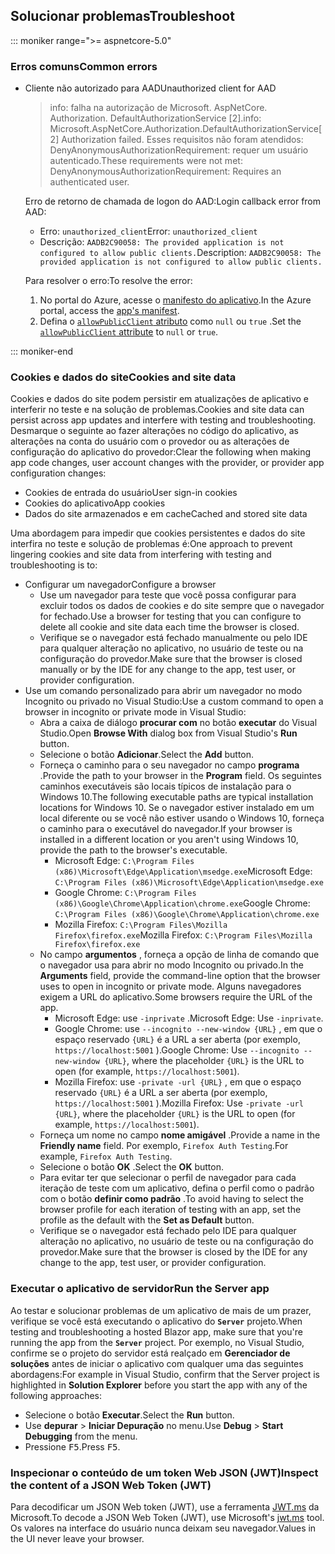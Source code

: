 ## <a name="troubleshoot"></a><span data-ttu-id="32431-101">Solucionar problemas</span><span class="sxs-lookup"><span data-stu-id="32431-101">Troubleshoot</span></span>

::: moniker range=">= aspnetcore-5.0"

### <a name="common-errors"></a><span data-ttu-id="32431-102">Erros comuns</span><span class="sxs-lookup"><span data-stu-id="32431-102">Common errors</span></span>

* <span data-ttu-id="32431-103">Cliente não autorizado para AAD</span><span class="sxs-lookup"><span data-stu-id="32431-103">Unauthorized client for AAD</span></span>

  > <span data-ttu-id="32431-104">info: falha na autorização de Microsoft. AspNetCore. Authorization. DefaultAuthorizationService [2].</span><span class="sxs-lookup"><span data-stu-id="32431-104">info: Microsoft.AspNetCore.Authorization.DefaultAuthorizationService[2] Authorization failed.</span></span> <span data-ttu-id="32431-105">Esses requisitos não foram atendidos: DenyAnonymousAuthorizationRequirement: requer um usuário autenticado.</span><span class="sxs-lookup"><span data-stu-id="32431-105">These requirements were not met: DenyAnonymousAuthorizationRequirement: Requires an authenticated user.</span></span>

  <span data-ttu-id="32431-106">Erro de retorno de chamada de logon do AAD:</span><span class="sxs-lookup"><span data-stu-id="32431-106">Login callback error from AAD:</span></span>

  * <span data-ttu-id="32431-107">Erro: `unauthorized_client`</span><span class="sxs-lookup"><span data-stu-id="32431-107">Error: `unauthorized_client`</span></span>
  * <span data-ttu-id="32431-108">Descrição: `AADB2C90058: The provided application is not configured to allow public clients.`</span><span class="sxs-lookup"><span data-stu-id="32431-108">Description: `AADB2C90058: The provided application is not configured to allow public clients.`</span></span>

  <span data-ttu-id="32431-109">Para resolver o erro:</span><span class="sxs-lookup"><span data-stu-id="32431-109">To resolve the error:</span></span>

  1. <span data-ttu-id="32431-110">No portal do Azure, acesse o [manifesto do aplicativo](/azure/active-directory/develop/reference-app-manifest).</span><span class="sxs-lookup"><span data-stu-id="32431-110">In the Azure portal, access the [app's manifest](/azure/active-directory/develop/reference-app-manifest).</span></span>
  1. <span data-ttu-id="32431-111">Defina o [ `allowPublicClient` atributo](/azure/active-directory/develop/reference-app-manifest#allowpublicclient-attribute) como `null` ou `true` .</span><span class="sxs-lookup"><span data-stu-id="32431-111">Set the [`allowPublicClient` attribute](/azure/active-directory/develop/reference-app-manifest#allowpublicclient-attribute) to `null` or `true`.</span></span>

::: moniker-end

### <a name="cookies-and-site-data"></a><span data-ttu-id="32431-112">Cookies e dados do site</span><span class="sxs-lookup"><span data-stu-id="32431-112">Cookies and site data</span></span>

<span data-ttu-id="32431-113">Cookies e dados do site podem persistir em atualizações de aplicativo e interferir no teste e na solução de problemas.</span><span class="sxs-lookup"><span data-stu-id="32431-113">Cookies and site data can persist across app updates and interfere with testing and troubleshooting.</span></span> <span data-ttu-id="32431-114">Desmarque o seguinte ao fazer alterações no código do aplicativo, as alterações na conta do usuário com o provedor ou as alterações de configuração do aplicativo do provedor:</span><span class="sxs-lookup"><span data-stu-id="32431-114">Clear the following when making app code changes, user account changes with the provider, or provider app configuration changes:</span></span>

* <span data-ttu-id="32431-115">Cookies de entrada do usuário</span><span class="sxs-lookup"><span data-stu-id="32431-115">User sign-in cookies</span></span>
* <span data-ttu-id="32431-116">Cookies do aplicativo</span><span class="sxs-lookup"><span data-stu-id="32431-116">App cookies</span></span>
* <span data-ttu-id="32431-117">Dados do site armazenados e em cache</span><span class="sxs-lookup"><span data-stu-id="32431-117">Cached and stored site data</span></span>

<span data-ttu-id="32431-118">Uma abordagem para impedir que cookies persistentes e dados do site interfira no teste e solução de problemas é:</span><span class="sxs-lookup"><span data-stu-id="32431-118">One approach to prevent lingering cookies and site data from interfering with testing and troubleshooting is to:</span></span>

* <span data-ttu-id="32431-119">Configurar um navegador</span><span class="sxs-lookup"><span data-stu-id="32431-119">Configure a browser</span></span>
  * <span data-ttu-id="32431-120">Use um navegador para teste que você possa configurar para excluir todos os dados de cookies e do site sempre que o navegador for fechado.</span><span class="sxs-lookup"><span data-stu-id="32431-120">Use a browser for testing that you can configure to delete all cookie and site data each time the browser is closed.</span></span>
  * <span data-ttu-id="32431-121">Verifique se o navegador está fechado manualmente ou pelo IDE para qualquer alteração no aplicativo, no usuário de teste ou na configuração do provedor.</span><span class="sxs-lookup"><span data-stu-id="32431-121">Make sure that the browser is closed manually or by the IDE for any change to the app, test user, or provider configuration.</span></span>
* <span data-ttu-id="32431-122">Use um comando personalizado para abrir um navegador no modo Incognito ou privado no Visual Studio:</span><span class="sxs-lookup"><span data-stu-id="32431-122">Use a custom command to open a browser in incognito or private mode in Visual Studio:</span></span>
  * <span data-ttu-id="32431-123">Abra a caixa de diálogo **procurar com** no botão **executar** do Visual Studio.</span><span class="sxs-lookup"><span data-stu-id="32431-123">Open **Browse With** dialog box from Visual Studio's **Run** button.</span></span>
  * <span data-ttu-id="32431-124">Selecione o botão **Adicionar**.</span><span class="sxs-lookup"><span data-stu-id="32431-124">Select the **Add** button.</span></span>
  * <span data-ttu-id="32431-125">Forneça o caminho para o seu navegador no campo **programa** .</span><span class="sxs-lookup"><span data-stu-id="32431-125">Provide the path to your browser in the **Program** field.</span></span> <span data-ttu-id="32431-126">Os seguintes caminhos executáveis são locais típicos de instalação para o Windows 10.</span><span class="sxs-lookup"><span data-stu-id="32431-126">The following executable paths are typical installation locations for Windows 10.</span></span> <span data-ttu-id="32431-127">Se o navegador estiver instalado em um local diferente ou se você não estiver usando o Windows 10, forneça o caminho para o executável do navegador.</span><span class="sxs-lookup"><span data-stu-id="32431-127">If your browser is installed in a different location or you aren't using Windows 10, provide the path to the browser's executable.</span></span>
    * <span data-ttu-id="32431-128">Microsoft Edge: `C:\Program Files (x86)\Microsoft\Edge\Application\msedge.exe`</span><span class="sxs-lookup"><span data-stu-id="32431-128">Microsoft Edge: `C:\Program Files (x86)\Microsoft\Edge\Application\msedge.exe`</span></span>
    * <span data-ttu-id="32431-129">Google Chrome: `C:\Program Files (x86)\Google\Chrome\Application\chrome.exe`</span><span class="sxs-lookup"><span data-stu-id="32431-129">Google Chrome: `C:\Program Files (x86)\Google\Chrome\Application\chrome.exe`</span></span>
    * <span data-ttu-id="32431-130">Mozilla Firefox: `C:\Program Files\Mozilla Firefox\firefox.exe`</span><span class="sxs-lookup"><span data-stu-id="32431-130">Mozilla Firefox: `C:\Program Files\Mozilla Firefox\firefox.exe`</span></span>
  * <span data-ttu-id="32431-131">No campo **argumentos** , forneça a opção de linha de comando que o navegador usa para abrir no modo Incognito ou privado.</span><span class="sxs-lookup"><span data-stu-id="32431-131">In the **Arguments** field, provide the command-line option that the browser uses to open in incognito or private mode.</span></span> <span data-ttu-id="32431-132">Alguns navegadores exigem a URL do aplicativo.</span><span class="sxs-lookup"><span data-stu-id="32431-132">Some browsers require the URL of the app.</span></span>
    * <span data-ttu-id="32431-133">Microsoft Edge: use `-inprivate` .</span><span class="sxs-lookup"><span data-stu-id="32431-133">Microsoft Edge: Use `-inprivate`.</span></span>
    * <span data-ttu-id="32431-134">Google Chrome: use `--incognito --new-window {URL}` , em que o espaço reservado `{URL}` é a URL a ser aberta (por exemplo, `https://localhost:5001` ).</span><span class="sxs-lookup"><span data-stu-id="32431-134">Google Chrome: Use `--incognito --new-window {URL}`, where the placeholder `{URL}` is the URL to open (for example, `https://localhost:5001`).</span></span>
    * <span data-ttu-id="32431-135">Mozilla Firefox: use `-private -url {URL}` , em que o espaço reservado `{URL}` é a URL a ser aberta (por exemplo, `https://localhost:5001` ).</span><span class="sxs-lookup"><span data-stu-id="32431-135">Mozilla Firefox: Use `-private -url {URL}`, where the placeholder `{URL}` is the URL to open (for example, `https://localhost:5001`).</span></span>
  * <span data-ttu-id="32431-136">Forneça um nome no campo **nome amigável** .</span><span class="sxs-lookup"><span data-stu-id="32431-136">Provide a name in the **Friendly name** field.</span></span> <span data-ttu-id="32431-137">Por exemplo, `Firefox Auth Testing`.</span><span class="sxs-lookup"><span data-stu-id="32431-137">For example, `Firefox Auth Testing`.</span></span>
  * <span data-ttu-id="32431-138">Selecione o botão **OK** .</span><span class="sxs-lookup"><span data-stu-id="32431-138">Select the **OK** button.</span></span>
  * <span data-ttu-id="32431-139">Para evitar ter que selecionar o perfil de navegador para cada iteração de teste com um aplicativo, defina o perfil como o padrão com o botão **definir como padrão** .</span><span class="sxs-lookup"><span data-stu-id="32431-139">To avoid having to select the browser profile for each iteration of testing with an app, set the profile as the default with the **Set as Default** button.</span></span>
  * <span data-ttu-id="32431-140">Verifique se o navegador está fechado pelo IDE para qualquer alteração no aplicativo, no usuário de teste ou na configuração do provedor.</span><span class="sxs-lookup"><span data-stu-id="32431-140">Make sure that the browser is closed by the IDE for any change to the app, test user, or provider configuration.</span></span>

### <a name="run-the-server-app"></a><span data-ttu-id="32431-141">Executar o aplicativo de servidor</span><span class="sxs-lookup"><span data-stu-id="32431-141">Run the Server app</span></span>

<span data-ttu-id="32431-142">Ao testar e solucionar problemas de um aplicativo de mais de um prazer, verifique se você está executando o aplicativo do **`Server`** projeto.</span><span class="sxs-lookup"><span data-stu-id="32431-142">When testing and troubleshooting a hosted Blazor app, make sure that you're running the app from the **`Server`** project.</span></span> <span data-ttu-id="32431-143">Por exemplo, no Visual Studio, confirme se o projeto do servidor está realçado em **Gerenciador de soluções** antes de iniciar o aplicativo com qualquer uma das seguintes abordagens:</span><span class="sxs-lookup"><span data-stu-id="32431-143">For example in Visual Studio, confirm that the Server project is highlighted in **Solution Explorer** before you start the app with any of the following approaches:</span></span>

* <span data-ttu-id="32431-144">Selecione o botão **Executar**.</span><span class="sxs-lookup"><span data-stu-id="32431-144">Select the **Run** button.</span></span>
* <span data-ttu-id="32431-145">Use **depurar**  >  **Iniciar Depuração** no menu.</span><span class="sxs-lookup"><span data-stu-id="32431-145">Use **Debug** > **Start Debugging** from the menu.</span></span>
* <span data-ttu-id="32431-146">Pressione <kbd>F5</kbd>.</span><span class="sxs-lookup"><span data-stu-id="32431-146">Press <kbd>F5</kbd>.</span></span>

### <a name="inspect-the-content-of-a-json-web-token-jwt"></a><span data-ttu-id="32431-147">Inspecionar o conteúdo de um token Web JSON (JWT)</span><span class="sxs-lookup"><span data-stu-id="32431-147">Inspect the content of a JSON Web Token (JWT)</span></span>

<span data-ttu-id="32431-148">Para decodificar um JSON Web token (JWT), use a ferramenta [JWT.ms](https://jwt.ms/) da Microsoft.</span><span class="sxs-lookup"><span data-stu-id="32431-148">To decode a JSON Web Token (JWT), use Microsoft's [jwt.ms](https://jwt.ms/) tool.</span></span> <span data-ttu-id="32431-149">Os valores na interface do usuário nunca deixam seu navegador.</span><span class="sxs-lookup"><span data-stu-id="32431-149">Values in the UI never leave your browser.</span></span>
